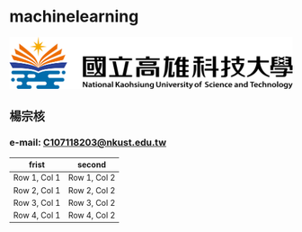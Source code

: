 # machinelearning
![nkust](nkust.png)
## 楊宗核

### e-mail: C107118203@nkust.edu.tw
frist | second
--- | ---
Row 1, Col 1 | Row 1, Col 2 
Row 2, Col 1 | Row 2, Col 2 
Row 3, Col 1 | Row 3, Col 2 
Row 4, Col 1 | Row 4, Col 2 
